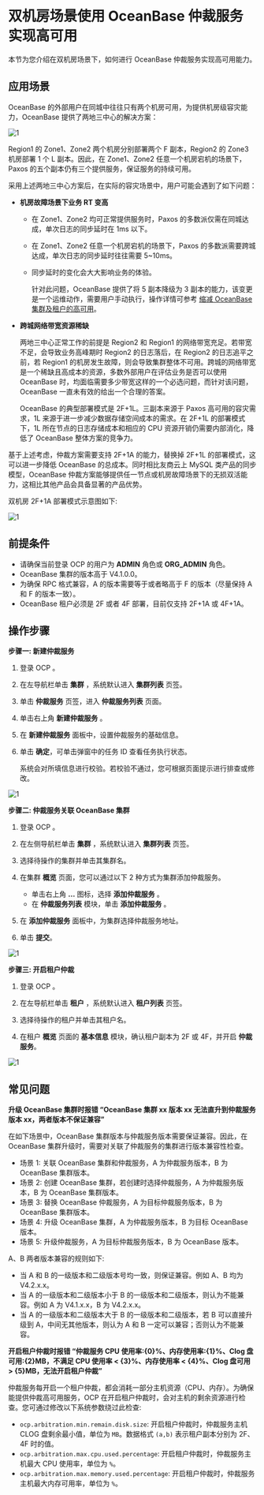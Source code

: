 # 双机房场景使用 OceanBase 仲裁服务实现高可用

本节为您介绍在双机房场景下，如何进行 OceanBase 仲裁服务实现高可用能力。

## 应用场景

OceanBase 的外部用户在同城中往往只有两个机房可用，为提供机房级容灾能力，OceanBase 提供了两地三中心的解决方案：

![1](https://obbusiness-private.oss-cn-shanghai.aliyuncs.com/doc/img/ocp/%E6%9C%80%E4%BD%B3%E5%AE%9E%E8%B7%B5/%E4%B8%A4%E5%9C%B0%E4%B8%89%E4%B8%AD%E5%BF%83.png)

Region1 的 Zone1、Zone2 两个机房分别部署两个 F 副本，Region2 的 Zone3 机房部署 1 个 L 副本。因此，在 Zone1、Zone2 任意一个机房宕机的场景下，Paxos 的五个副本仍有三个提供服务，保证服务的持续可用。

采用上述两地三中心方案后，在实际的容灾场景中，用户可能会遇到了如下问题：

* **机房故障场景下业务 RT 变高**

  * 在 Zone1、Zone2 均可正常提供服务时，Paxos 的多数派仅需在同城达成，单次日志的同步延时在 1ms 以下。
  * 在 Zone1、Zone2 任意一个机房宕机的场景下，Paxos 的多数派需要跨城达成，单次日志的同步延时往往需要 5~10ms。
  * 同步延时的变化会大大影响业务的体验。

    针对此问题，OceanBase 提供了将 5 副本降级为 3 副本的能力，该变更是一个运维动作，需要用户手动执行，操作详情可参考 [缩减 OceanBase 集群及租户的高可用](400.reduce-the-high-availability-of-ob-clusters-and-tenants.md)。

* **跨城网络带宽资源稀缺**

    两地三中心正常工作的前提是 Region2 和 Region1 的网络带宽充足。若带宽不足，会导致业务高峰期时 Region2 的日志落后，在 Region2 的日志追平之前，若 Region1 的机房发生故障，则会导致集群整体不可用。跨城的网络带宽是一个稀缺且高成本的资源，多数外部用户在评估业务是否可以使用 OceanBase 时，均面临需要多少带宽这样的一个必选问题，而针对该问题，OceanBase 一直未有效的给出一个合理的答案。

    OceanBase 的典型部署模式是 2F+1L。三副本来源于 Paxos 高可用的容灾需求，1L 来源于进一步减少数据存储空间成本的需求。在 2F+1L 的部署模式下，1L 所在节点的日志存储成本和相应的 CPU 资源开销仍需要内部消化，降低了 OceanBase 整体方案的竞争力。

基于上述考虑，仲裁方案需要支持 2F+1A 的能力，替换掉 2F+1L 的部署模式，这可以进一步降低 OceanBase 的总成本。同时相比友商云上 MySQL 类产品的同步模型，OceanBase 仲裁方案能够提供任一节点或机房故障场景下的无损双活能力，这相比其他产品会具备显著的产品优势。

双机房 2F+1A 部署模式示意图如下:

![1](https://obbusiness-private.oss-cn-shanghai.aliyuncs.com/doc/img/ocp/%E6%9C%80%E4%BD%B3%E5%AE%9E%E8%B7%B5/%E5%8F%8C%E6%9C%BA%E6%88%BF.png)

## 前提条件

* 请确保当前登录 OCP 的用户为 **ADMIN** 角色或 **ORG_ADMIN** 角色。
* OceanBase 集群的版本高于 V4.1.0.0。
* 为确保 RPC 格式兼容，A 的版本需要等于或者略高于 F 的版本（尽量保持 A 和 F 的版本一致）。
* OceanBase 租户必须是 2F 或者 4F 部署，目前仅支持 2F+1A 或 4F+1A。

## 操作步骤

**步骤一: 新建仲裁服务**

1. 登录 OCP 。

2. 在左导航栏单击 **集群** ，系统默认进入 **集群列表** 页签。

3. 单击 **仲裁服务** 页签，进入 **仲裁服务列表** 页面。

4. 单击右上角 **新建仲裁服务** 。

5. 在 **新建仲裁服务** 面板中，设置仲裁服务的基础信息。

6. 单击 **确定**，可单击弹窗中的任务 ID 查看任务执行状态。

    系统会对所填信息进行校验。若校验不通过，您可根据页面提示进行排查或修改。

![1](https://obbusiness-private.oss-cn-shanghai.aliyuncs.com/doc/img/ocp/422/%E6%96%B0%E5%BB%BA%E4%BB%B2%E8%A3%81%E6%9C%8D%E5%8A%A1.png)

**步骤二: 仲裁服务关联 OceanBase 集群**

1. 登录 OCP 。

2. 在左侧导航栏单击 **集群** ，系统默认进入 **集群列表** 页签。

3. 选择待操作的集群并单击其集群名。

4. 在集群 **概览** 页面，您可以通过以下 2 种方式为集群添加仲裁服务。

   * 单击右上角 **...** 图标，选择 **添加仲裁服务** 。
   * 在 **仲裁服务列表** 模块，单击 **添加仲裁服务** 。

5. 在 **添加仲裁服务** 面板中，为集群选择仲裁服务地址。

6. 单击 **提交**。

![1](https://obbusiness-private.oss-cn-shanghai.aliyuncs.com/doc/img/ocp/410/%E6%B7%BB%E5%8A%A0%E4%BB%B2%E8%A3%81%E6%9C%8D%E5%8A%A1.png)

**步骤三: 开启租户仲裁**

1. 登录 OCP 。

2. 在左导航栏单击 **租户** ，系统默认进入 **租户列表** 页签。

3. 选择待操作的租户并单击其租户名。

4. 在租户 **概览** 页面的 **基本信息** 模块，确认租户副本为 2F 或 4F，并开启 **仲裁服务**。

![1](https://obbusiness-private.oss-cn-shanghai.aliyuncs.com/doc/img/ocp/422/%E7%A7%9F%E6%88%B7%E5%9F%BA%E6%9C%AC%E4%BF%A1%E6%81%AF.png)

## 常见问题

**升级 OceanBase 集群时报错 “OceanBase 集群 xx 版本 xx 无法直升到仲裁服务版本 xx，两者版本不保证兼容”**

在如下场景中，OceanBase 集群版本与仲裁服务版本需要保证兼容。因此，在 OceanBase 集群升级时，需要对关联了仲裁服务的集群进行版本兼容性检查。

* 场景 1: 关联 OceanBase 集群和仲裁服务，A 为仲裁服务版本，B 为 OceanBase 集群版本。
* 场景 2: 创建 OceanBase 集群，若创建时选择仲裁服务，A 为仲裁服务版本，B 为 OceanBase 集群版本。
* 场景 3: 替换 OceanBase 仲裁服务，A 为目标仲裁服务版本，B 为 OceanBase 集群版本。
* 场景 4: 升级 OceanBase 集群，A 为仲裁服务版本，B 为目标 OceanBase 版本。
* 场景 5: 升级仲裁服务，A 为目标仲裁服务版本，B 为 OceanBase 版本。

A、B 两者版本兼容的规则如下:

* 当 A 和 B 的一级版本和二级版本号均一致，则保证兼容。例如 A、B 均为 V4.2.x.x。
* 当 A 的一级版本和二级版本小于 B 的一级版本和二级版本，则认为不能兼容。例如 A 为 V4.1.x.x，B 为 V4.2.x.x。
* 当 A 的一级版本和二级版本大于 B 的一级版本和二级版本，若 B 可以直接升级到 A，中间无其他版本，则认为 A 和 B 一定可以兼容；否则认为不能兼容。

**开启租户仲裁时报错 “仲裁服务 CPU 使用率:{0}%、内存使用率:{1}%、Clog 盘可用:{2}MB，不满足 CPU 使用率 < {3}%、内存使用率 < {4}%、Clog 盘可用 > {5}MB，无法开启租户仲裁”**

仲裁服务每开启一个租户仲裁，都会消耗一部分主机资源（CPU、内存）。为确保能提供仲裁高可用服务，OCP 在开启租户仲裁时，会对主机的剩余资源进行检查。您可通过修改以下系统参数绕过此检查:

* `ocp.arbitration.min.remain.disk.size`: 开启租户仲裁时，仲裁服务主机 CLOG 盘剩余最小值，单位为 `MB`。数据格式 `(a,b)` 表示租户副本分别为 2F、4F 时的值。
* `ocp.arbitration.max.cpu.used.percentage`: 开启租户仲裁时，仲裁服务主机最大 CPU 使用率，单位为 `%`。
* `ocp.arbitration.max.memory.used.percentage`: 开启租户仲裁时，仲裁服务主机最大内存可用率，单位为 `%`。
